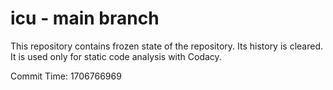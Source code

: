 # icu - main branch

This repository contains frozen state of the repository.
Its history is cleared. It is used only for static code
analysis with Codacy.

Commit Time: 1706766969